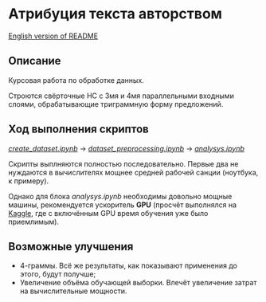 # Атрибуция текста авторством

[English version of README](/README_en.md)

## Описание

Курсовая работа по обработке данных. 

Строются свёрточные НС с 3мя и 4мя параллельными входными слоями, обрабатывающие триграммную форму предложений.


## Ход выполнения скриптов

[*create_dataset.ipynb*](/create_dataset.ipynb) -> [*dataset_preprocessing.ipynb*](/dataset_preprocessing.ipynb) -> [*analysys.ipynb*](/analysys.ipynb)

Скрипты выплняются полностью последовательно. Первые два не нуждаются в вычислителях мощнее средней рабочей санции (ноутбука, к примеру).

Однако для блока *analysys.ipynb* необходимы довольно мощные машины, рекомендуется ускоритель **GPU** (просчёт выполнялся на [Kaggle](https://www.kaggle.com/d0rj3228/authorship-attribution), где с включённым GPU время обучения уже было приемлимым).

## Возможные улучшения

* 4-граммы. Всё же результаты, как показывают применения до этого, будут получше;
* Увеличение объёма обучающей выборки. Влечёт увеличение затрат на вычислительные мощности.
